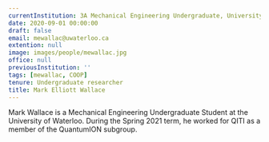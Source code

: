 ```yaml
---
currentInstitution: 3A Mechanical Engineering Undergraduate, University of Waterloo
date: 2020-09-01 00:00:00
draft: false
email: mewallac@uwaterloo.ca
extention: null
image: images/people/mewallac.jpg
office: null
previousInstitution: ''
tags: [mewallac, COOP]
tenure: Undergraduate researcher
title: Mark Elliott Wallace
---
```

Mark Wallace is a Mechanical Engineering Undergraduate Student at the University of Waterloo. During the Spring 2021 term, he worked for QITI as a member of the QuantumION subgroup.